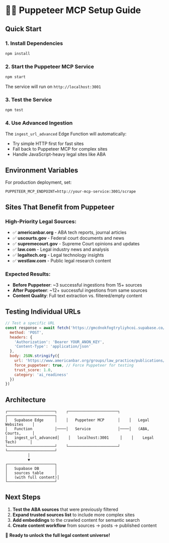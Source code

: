# 🏄‍♂️ Puppeteer MCP Setup Guide

## Quick Start

### 1. Install Dependencies
```bash
npm install
```

### 2. Start the Puppeteer MCP Service
```bash
npm start
```
The service will run on `http://localhost:3001`

### 3. Test the Service
```bash
npm test
```

### 4. Use Advanced Ingestion
The `ingest_url_advanced` Edge Function will automatically:
- Try simple HTTP first for fast sites
- Fall back to Puppeteer MCP for complex sites
- Handle JavaScript-heavy legal sites like ABA

## Environment Variables

For production deployment, set:
```
PUPPETEER_MCP_ENDPOINT=http://your-mcp-service:3001/scrape
```

## Sites That Benefit from Puppeteer

### High-Priority Legal Sources:
- ✅ **americanbar.org** - ABA tech reports, journal articles
- ✅ **uscourts.gov** - Federal court documents and news
- ✅ **supremecourt.gov** - Supreme Court opinions and updates
- ✅ **law.com** - Legal industry news and analysis
- ✅ **legaltech.org** - Legal technology insights
- ✅ **westlaw.com** - Public legal research content

### Expected Results:
- **Before Puppeteer**: ~3 successful ingestions from 15+ sources
- **After Puppeteer**: ~12+ successful ingestions from same sources
- **Content Quality**: Full text extraction vs. filtered/empty content

## Testing Individual URLs

```javascript
// Test a specific URL
const response = await fetch('https://gmcdnokfogtryliyhcoi.supabase.co/functions/v1/ingest_url_advanced', {
  method: 'POST',
  headers: {
    'Authorization': 'Bearer YOUR_ANON_KEY',
    'Content-Type': 'application/json'
  },
  body: JSON.stringify({
    url: 'https://www.americanbar.org/groups/law_practice/publications/techreport/',
    force_puppeteer: true, // Force Puppeteer for testing
    trust_score: 1.0,
    category: 'ai_readiness'
  })
})
```

## Architecture

```
┌─────────────────────┐    ┌──────────────────────┐    ┌─────────────────────┐
│   Supabase Edge     │    │   Puppeteer MCP      │    │   Legal Websites    │
│   Function          │────│   Service            │────│   (ABA, Courts,     │
│   ingest_url_advanced│    │   localhost:3001     │    │    Legal Tech)      │
└─────────────────────┘    └──────────────────────┘    └─────────────────────┘
          │
          ▼
┌─────────────────────┐
│   Supabase DB       │
│   sources table     │
│   (with full content)│
└─────────────────────┘
```

## Next Steps

1. **Test the ABA sources** that were previously filtered
2. **Expand trusted sources list** to include more complex sites
3. **Add embeddings** to the crawled content for semantic search
4. **Create content workflow** from sources → posts → published content

🚀 **Ready to unlock the full legal content universe!**

